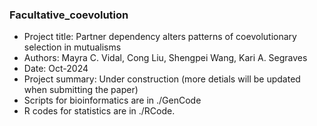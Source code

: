 ### Facultative_coevolution

* Project title: Partner dependency alters patterns of coevolutionary selection in mutualisms
* Authors: Mayra C. Vidal, Cong Liu, Shengpei Wang, Kari A. Segraves
* Date: Oct-2024
* Project summary: Under construction (more detials will be updated when submitting the paper)
* Scripts for bioinformatics are in ./GenCode
* R codes for statistics are in ./RCode.
